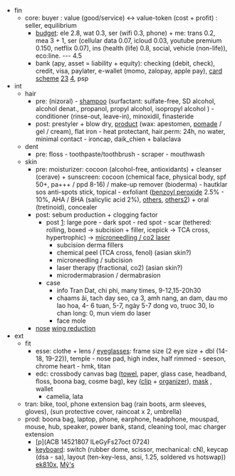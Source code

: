
- fin
	- core: buyer : value (good/service) <-> value-token (cost + profit) : seller, equilibrium
		- [budget](https://docs.google.com/spreadsheets/d/1naU4sfrU9mS_kkFfgrG3uyTrdu7w4O0eeXEAzQxTWU0/edit#gid=1039994632): ele 2.8, wat 0.3, ser (wifi 0.3, phone) + me: trans 0.2, mea 3 + 1, ser (cellular data 0.07, icloud 0.03, youtube premium 0.150, netflix 0.07), ins (health (life) 0.8, social, vehicle (non-life)), eco:line. --- 4.5
		- bank (apy, asset = liability + equity): checking (debit, check), credit, visa, paylater, e-wallet (momo, zalopay, apple pay), [card scheme](https://blog.bytebytego.com/p/ep-39-accounting-101-in-payment-systems) [2](https://blog.bytebytego.com/p/ep28-the-payments-ecosystem-also)[3](https://blog.bytebytego.com/p/payment-system) [4](https://newsletter.pragmaticengineer.com/p/designing-a-payment-system), psp
-  int
	- hair
		- pre: (nizoral) - [shampoo](https://www.reddit.com/r/malehairadvice/comments/3betyk/comment/csm24q7/?utm_source=share&utm_medium=web2x&context=3) (surfactant: sulfate-free, SD alcohol, alcohol denat., propanol, propyl alcohol, isopropyl alcohol ) - conditioner (rinse-out, leave-in), minoxidil, finasteride
		- post: prestyler + blow dry, [product](https://www.misterpompadour.com/blogs/hair/17216789-paste-pomade-and-clay-whats-the-difference) (wax: apestomen, [pomade](https://www.reddit.com/r/malehairadvice/comments/3betyk/comment/csltotj/?utm_source=share&utm_medium=web2x&context=3) / gel / cream), flat iron - heat protectant, hair.perm: 24h, no water, minimal contact - ironcap, daik_chien  + balaclava
	- dent
		- pre: floss - toothpaste/toothbrush - scraper - mouthwash
	- skin
		- pre: moisturizer: cocoon (alcohol-free, antioxidants) + cleanser (cerave) + sunscreen: cocoon (chemical face, physical body, spf 50+, pa+++ / ppd 8-16) / make-up remover (bioderma) - hautklar sos anti-spots stick, topical - exfoliant ([benzoyl peroxide](https://www.reddit.com/r/SkincareAddiction/comments/1i2ygr/comment/cb0iebj/?utm_source=share&utm_medium=web2x&context=3) 2.5% - 10%, AHA / BHA (salicylic acid 2%), [others](https://www.google.com/search?q=pure+active%2Fhautklar+sos+anti-spots+stick&sca_esv=fd299e0f5b2672c9&sxsrf=ACQVn0_YWEMdfwRYrMxbGeORudRJjcy7Gw%3A1712851448858&ei=-AkYZsCMNNTV4-EPrr2z8AY&oq=pure+active+hautklar+sos+an&gs_lp=Egxnd3Mtd2l6LXNlcnAiG3B1cmUgYWN0aXZlIGhhdXRrbGFyIHNvcyBhbioCCAAyBhAAGBYYHjIGEAAYFhgeMgYQABgWGB5IpRZQ7QJY3g1wB3gBkAEDmAGMAaAB4QqqAQQxLjExuAEDyAEA-AEBmAIQoALoCMICChAAGEcY1gQYsAPCAgsQABiABBiKBRiGA8ICBRAhGKABmAMAiAYBkAYCkgcDNy45oAeMKQ&sclient=gws-wiz-serp), [others2](https://www.google.com/search?q=yoosun+rau+m%C3%A1&oq=yoosun+rau+m%C3%A1&gs_lcrp=EgZjaHJvbWUqBwgAEAAYgAQyBwgAEAAYgAQyBwgBEAAYgAQyBwgCEAAYgAQyBwgDEAAYgATSAQgzNzkzajBqMagCALACAA&sourceid=chrome&ie=UTF-8)) +  oral (tretinoid), concealer
		- post: sebum production + clogging factor
			- post [1](https://www.youtube.com/watch?v=sK00I_1BrrQ): large pore - dark spot - red spot - scar (tethered: rolling, boxed -> subcision + filler, icepick -> TCA cross, hypertrophic) -> [microneedling / co2 laser](https://www.youtube.com/watch?v=P6oF08hmkRE)
				- subcision derma fillers
				- chemical peel (TCA cross, fenol) (asian skin?)
				- microneedling / subcision
				- laser therapy (fractional, co2) (asian skin?)
				- microdermabrasion / dermabrasion
			- case
				- info Tran Dat, chi phi, many times, 9-12,15-20h30
				- chaams ãi, tach day seo, ca 3, amh nang, an dam, dau mo lao hoa, 4-  6 tuan, 5-7, ngày 5-7 dong vo, truoc 30, lo chan long: 0, mun viem do laser
				- face mole
		- [nose](https://thammyhanquoc.vn/nang-mui/thu-gon-canh-mui-bao-nhieu-tien.html) [wing reduction](https://www.youtube.com/watch?v=3FZwpaq0OZw)
- ext
	- fit
		- esse: clothe + lens / [eyeglasses](https://www.youtube.com/watch?v=FVPj4om505E&list=PLzi60fSuOmPBWMT-jd7GYS6EDpv3CfK5P&index=2): frame size (2 eye size + dbl (14-18, 19-22)), temple - nose pad, high index, half rimmed - seeson, chrome heart - hmk, titan
		- edc: crossbody canvas bag  ([towel](https://www.google.com/search?q=matador+nanodry+towel&oq=matador+nano&gs_lcrp=EgZjaHJvbWUqBwgAEAAYgAQyBwgAEAAYgAQyBggBEEUYOTIHCAIQABiABDIHCAMQABiABDIHCAQQABiABDIHCAUQABiABDIHCAYQABiABDIHCAcQABiABDIMCAgQABgUGIcCGIAE0gEIMjYwNWowajGoAgCwAgA&sourceid=chrome&ie=UTF-8), paper, glass case, headband, floss, boona bag, cosme bag), key ([clip](https://shopee.vn/M%C3%B3c-kh%C3%B3a-c%C3%A0i-th%E1%BA%AFt-l%C6%B0ng-Keybar-EDC-Titanium-FEGVE-(Ti-043)-i.469945.22166697302?publish_id=&sp_atk=4bc4742a-c9c5-4afa-8fbc-dacfc67583ec&xptdk=4bc4742a-c9c5-4afa-8fbc-dacfc67583ec) + [organizer](https://shopee.vn/NewBaby-Portable-compact-key-ring-smart-holder-keys-organizer-clip-key-chain-pocket-tool-Vn-VN-VN-i.97333156.22463740216)), [mask](https://vt.tiktok.com/ZSFcM47Y2/) , wallet
			- camelia, lata
	- tran: bike, tool, phone extension bag (rain boots, arm sleeves, gloves), (sun protective cover, raincoat x 2, umbrella)
	- prod: boona bag, laptop, phone, earphone, headphone, mouspad, mouse, hub, speaker, power bank, stand, cleaning tool, mac charger extension
		- [p](ACB 14521807 ILeGyFs27oct  0724)
		- [keyboard](https://maps.app.goo.gl/ToFZ3SCLdmLHLSEj8): switch (rubber dome, scissor, mechanical: cN), keycap (dsa - sa), layout (ten-key-less, ansi, 1.25, soldered vs hotswap)) [ek810x](https://dareu.com.vn/ban-phim-quang-co-gaming-dareu-ek810x-black-grey-waterproof-optical-switch-multi-led/), [Mỹ's](https://gearvn.com/products/ban-phim-leopold-fc750rbt-bluetooth-blue-grey-brown-switch)